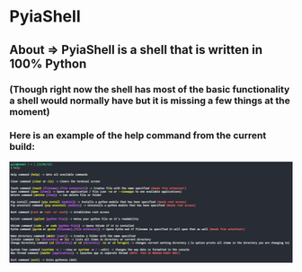 # PyiaShell
## About => PyiaShell is a shell that is written in 100% Python
### (Though right now the shell has most of the basic functionality a shell would normally have but it is missing a few things at the moment)

### Here is an example of the help command from the current build:
![Help Command](https://github.com/Gusic06/PyiaShell/blob/dev/demo_pictures/demo1.png)
